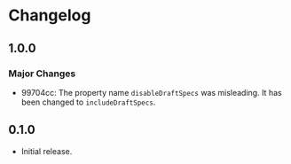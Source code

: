 # Changelog

## 1.0.0

### Major Changes

- 99704cc: The property name `disableDraftSpecs` was misleading. It has been changed to `includeDraftSpecs`.

## 0.1.0

- Initial release.
